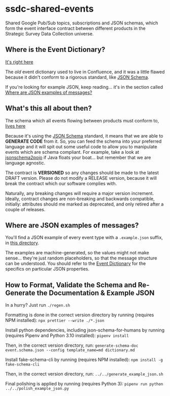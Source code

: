 # ssdc-shared-events

Shared Google Pub/Sub topics, subscriptions and JSON schemas, which form the event interface contract between different products in the Strategic Survey Data Collection universe.

## Where is the Event Dictionary?
[It's right here](event_dictionary/0.5.0/dictionary.md)

The _old_ event dictionary used to live in Confluence, and it was a little flawed because it didn't conform to a rigorous standard, like [JSON Schema](https://json-schema.org/).

If you're looking for example JSON, keep reading... it's in the section called [Where are JSON examples of messages?](#where-are-json-examples-of-messages)

## What's this all about then?
The schema which all events flowing between products must conform to, [lives here](event_dictionary/0.5.0/event.schema.json)

Because it's using the [JSON Schema](https://json-schema.org/) standard, it means that we are able to **GENERATE CODE** from it. So, you can feed the schema into your preferred language and it will spit out some useful code to allow you to manipulate events which are schema compliant. For example, take a look at [jsonschema2pojo](https://github.com/joelittlejohn/jsonschema2pojo) if Java floats your boat... but remember that we are language agnostic.

The contract is **VERSIONED** so any changes should be made to the latest DRAFT version. Please do not modify a RELEASE version, because it will break the contract which our software complies with.

Naturally, any breaking changes will require a major version increment. Ideally, contract changes are non-breaking and backwards compatible, initially: attributes should me marked as deprecated, and only retired after a couple of releases.

## Where are JSON examples of messages?
You'll find a JSON example of every event type with a `.example.json` suffix, in [this directory](https://github.com/ONSdigital/ssdc-shared-events/tree/main/event_dictionary/0.5.0/examples).

The examples are machine-generated, so the values might not make sense... they're just random placeholders, so that the message structure can be understood. You should refer to the [Event Dictionary](event_dictionary/0.5.0/dictionary.md) for the specifics on particular JSON properties.

## How to Format, Validate the Schema and Re-Generate the Documentation & Example JSON
In a hurry? Just run `./regen.sh`

Formatting is done in the correct version directory by running (requires NPM installed): `npx prettier --write ./*.json`

Install python dependencies, including json-schema-for-humans by running  (requires Pipenv and Python 3.10 installed): `pipenv install`

Then, in the correct version directory, run: `generate-schema-doc event.schema.json --config template_name=md dictionary.md`

Install fake-schema-cli by running (requires NPM installed): `npm install -g fake-schema-cli`

Then, in the correct version directory, run: `../../generate_example_json.sh`

Final polishing is applied by running (requires Python 3): `pipenv run python ../../polish_example_json.py`
